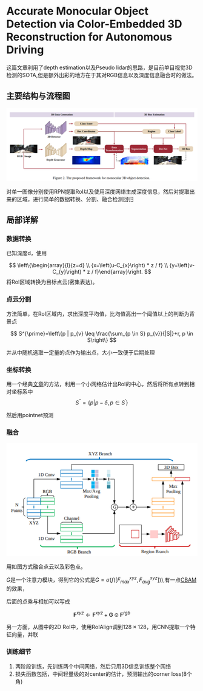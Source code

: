 # Accurate Monocular Object Detection via Color-Embedded 3D Reconstruction for Autonomous Driving

这篇文章利用了depth estimation以及Pseudo lidar的思路，是目前单目视觉3D检测的SOTA,但是额外出彩的地方在于其对RGB信息以及深度信息融合时的做法。

## 主要结构与流程图

![image](res/Color-Embedded3DReconstruction.png)

对单一图像分别使用RPN提取RoI以及使用深度网络生成深度信息，然后对提取出来的区域，进行简单的数据转换、分割、融合检测回归

## 局部详解

### 数据转换

已知深度d，使用

$$
\left\{\begin{array}{l}{z=d} \\ {x=\left(u-C_{x}\right) * z / f} \\ {y=\left(v-C_{y}\right) * z / f}\end{array}\right.
$$
将RoI区域转换为目标点云(密集表达)。

### 点云分割

方法简单，在RoI区域内，求出深度平均值，比均值高出一个阈值以上的判断为背景点

$$
S^{\prime}=\left\{p | p_{v} \leq \frac{\sum_{p \in S} p_{v}}{|S|}+r, p \in S\right\}
$$

并从中随机选取一定量的点作为输出点，大小一致便于后期处理
###

### 坐标转换

用一个经典[文章](https://arxiv.org/pdf/1711.08488.pdf)的方法，利用一个小网络估计出RoI的中心，然后将所有点转到相对坐标系中
$$
S^{\prime \prime}=\left\{p | p-\delta, p \in S^{\prime}\right\}
$$

然后用pointnet预测

### 融合

![image](res/RGBPCAggregation.png)

用如图方式融合点云以及彩色点。

$G$是一个注意力模块，得到它的公式是$G = \sigma(f([F^{xyz}_{max}, F^{xyz}_{avg}]))$,有一点[CBAM](../Building_Blocks/CBAM:Convolutional_Block_Attention_Module.md)的效果，

后面的点乘与相加可以写成

$$
\mathbf{F}^{x y z} \leftarrow \mathbf{F}^{x y z}+\mathbf{G} \odot \mathbf{F}^{r g b}
$$

另一方面，从图中的2D RoI中，使用RoIAlign调到$128\times 128$，用CNN提取一个特征向量，并联

### 训练细节

1. 两阶段训练，先训练两个中间网络，然后只用3D信息训练整个网络
2. 损失函数包括，中间轻量级的对center的估计，预测输出的corner loss(8个角)


